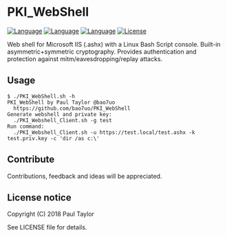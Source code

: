# PKI_WebShell
[![Language](https://img.shields.io/badge/Lang-CSharp-blue.svg)](https://docs.microsoft.com/en-us/dotnet/csharp/)
[![Language](https://img.shields.io/badge/Lang-Bash-red.svg)](https://www.gnu.org/software/bash/)
[![Language](https://img.shields.io/badge/Lang-ASP.Net-green.svg)](https://www.asp.net/)
[![License](https://img.shields.io/badge/License-Apache%202.0-pink.svg)](https://opensource.org/licenses/Apache-2.0)

Web shell for Microsoft IIS (.ashx) with a Linux Bash Script console. Built-in asymmetric+symmetric cryptography. Provides authentication and protection against mitm/eavesdropping/replay attacks.

## Usage

```
$ ./PKI_WebShell.sh -h
PKI_WebShell by Paul Taylor @bao7uo
  https://github.com/bao7uo/PKI_WebShell
Generate webshell and private key:
  ./PKI_Webshell_Client.sh -g test
Run command:
  ./PKI_Webshell_Client.sh -u https://test.local/test.ashx -k test.priv.key -c 'dir /as c:\'
```

## Contribute
Contributions, feedback and ideas will be appreciated.

## License notice
Copyright (C) 2018 Paul Taylor

See LICENSE file for details.
